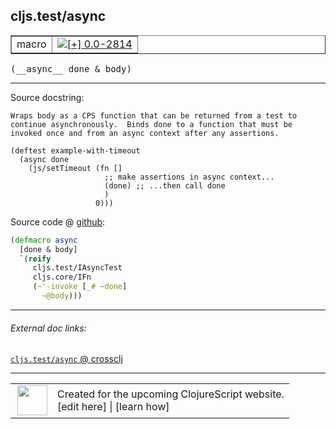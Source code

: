 ## cljs.test/async



 <table border="1">
<tr>
<td>macro</td>
<td><a href="https://github.com/cljsinfo/cljs-api-docs/tree/0.0-2814"><img valign="middle" alt="[+] 0.0-2814" title="Added in 0.0-2814" src="https://img.shields.io/badge/+-0.0--2814-lightgrey.svg"></a> </td>
</tr>
</table>


 <samp>
(__async__ done & body)<br>
</samp>

---





Source docstring:

```
Wraps body as a CPS function that can be returned from a test to
continue asynchronously.  Binds done to a function that must be
invoked once and from an async context after any assertions.

(deftest example-with-timeout
  (async done
    (js/setTimeout (fn []
                     ;; make assertions in async context...
                     (done) ;; ...then call done
                     )
                   0)))
```


Source code @ [github](https://github.com/clojure/clojurescript/blob/r3178/src/clj/cljs/test.clj#L222-L239):

```clj
(defmacro async
  [done & body]
  `(reify
     cljs.test/IAsyncTest
     cljs.core/IFn
     (~'-invoke [_# ~done]
       ~@body)))
```

<!--
Repo - tag - source tree - lines:

 <pre>
clojurescript @ r3178
└── src
    └── clj
        └── cljs
            └── <ins>[test.clj:222-239](https://github.com/clojure/clojurescript/blob/r3178/src/clj/cljs/test.clj#L222-L239)</ins>
</pre>

-->

---



###### External doc links:

[`cljs.test/async` @ crossclj](http://crossclj.info/fun/cljs.test/async.html)<br>

---

 <table>
<tr><td>
<img valign="middle" align="right" width="48px" src="http://i.imgur.com/Hi20huC.png">
</td><td>
Created for the upcoming ClojureScript website.<br>
[edit here] | [learn how]
</td></tr></table>

[edit here]:https://github.com/cljsinfo/cljs-api-docs/blob/master/cljsdoc/cljs.test_async.cljsdoc
[learn how]:https://github.com/cljsinfo/cljs-api-docs/wiki/cljsdoc-files

<!--

This information was too distracting to show to readers, but I'll leave it
commented here since it is helpful to:

- pretty-print the data used to generate this document
- and show how to retrieve that data



The API data for this symbol:

```clj
{:ns "cljs.test",
 :name "async",
 :signature ["[done & body]"],
 :history [["+" "0.0-2814"]],
 :type "macro",
 :full-name-encode "cljs.test_async",
 :source {:code "(defmacro async\n  [done & body]\n  `(reify\n     cljs.test/IAsyncTest\n     cljs.core/IFn\n     (~'-invoke [_# ~done]\n       ~@body)))",
          :title "Source code",
          :repo "clojurescript",
          :tag "r3178",
          :filename "src/clj/cljs/test.clj",
          :lines [222 239]},
 :full-name "cljs.test/async",
 :docstring "Wraps body as a CPS function that can be returned from a test to\ncontinue asynchronously.  Binds done to a function that must be\ninvoked once and from an async context after any assertions.\n\n(deftest example-with-timeout\n  (async done\n    (js/setTimeout (fn []\n                     ;; make assertions in async context...\n                     (done) ;; ...then call done\n                     )\n                   0)))"}

```

Retrieve the API data for this symbol:

```clj
;; from Clojure REPL
(require '[clojure.edn :as edn])
(-> (slurp "https://raw.githubusercontent.com/cljsinfo/cljs-api-docs/catalog/cljs-api.edn")
    (edn/read-string)
    (get-in [:symbols "cljs.test/async"]))
```

-->
